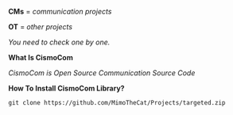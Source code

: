 **CMs** = *communication projects*

**OT** = *other projects*

*You need to check one by one.*

**What Is CismoCom**

*CismoCom is Open Source Communication Source Code*

**How To Install CismoCom Library?**

    git clone https://github.com/MimoTheCat/Projects/targeted.zip
